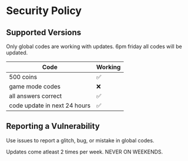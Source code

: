 # Security Policy

## Supported Versions

Only global codes are working with updates.
6pm friday all codes will be updated.

| Code |   Working        |
| ------- | ------------------ |
| 500 coins  | :white_check_mark: |
| game mode codes  | :x:                |
| all answers correct  | :white_check_mark: |
| code update in next 24 hours  | ✅               |

## Reporting a Vulnerability

Use issues to report a glitch, bug, or mistake in global codes.

Updates come atleast 2 times per week. NEVER ON WEEKENDS.
